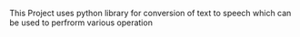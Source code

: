 This Project uses python library for conversion of text to speech which can be used to  perfrorm various operation
